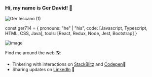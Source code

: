### Hi, my name is Ger David! 👋

![Ger lescano (1)](https://user-images.githubusercontent.com/62574447/123547432-23479900-d737-11eb-8611-ac47fc90faa1.png)

const ger714 = {
  pronouns: "he" | "his",
  code: [Javascript, Typescript, HTML, CSS, Java],
  tools: [React, Redux, Node, Jest, Bootstrap]
}

![image](https://media.giphy.com/media/xFkgeu7dhfgqqxJqmj/giphy.gif)

Find me around the web 🌎:
- Tinkering with interactions on [StackBlitz](https://stackblitz.com/@ger714) and [Codepen](https://stackblitz.com/@ger714)🏓
- Sharing updates on [LinkedIn](https://www.linkedin.com/in/germandavidlescano/) 💼
